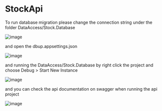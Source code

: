 # StockApi

To run database migration please change the connection string under the folder DataAccess/Stock.Database 

![image](https://github.com/pranathadoddy/StockApi/assets/6330046/e0b7e69a-d7b6-4d28-af34-86da0e906a6b)

and open the dbup.appsettings.json

![image](https://github.com/pranathadoddy/StockApi/assets/6330046/3cf2ef0a-3fc7-4560-a9a1-f5a46ca4e715)

and running the DataAccess/Stock.Database by right click the project and choose Debug > Start New Instance

![image](https://github.com/pranathadoddy/StockApi/assets/6330046/0beed1c6-ef32-4143-bcd9-f5d888c2867b)

and you can check the api documentation on swagger when running the api project

![image](https://github.com/pranathadoddy/StockApi/assets/6330046/08f58a57-22fd-4bac-802f-a2cf2d5099c8)







